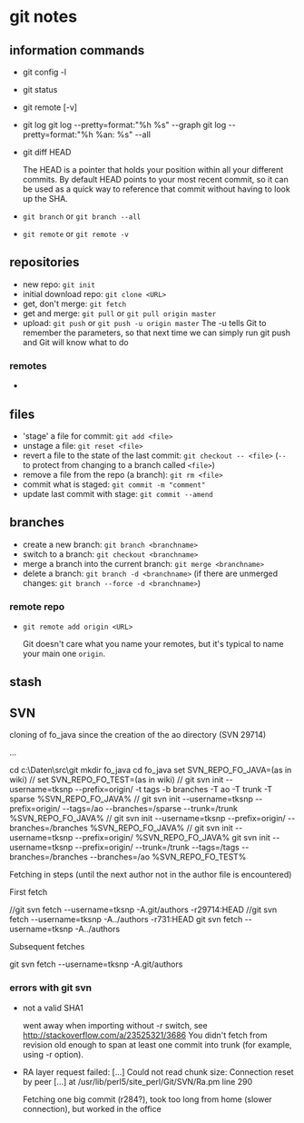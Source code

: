 git notes
=========

## information commands

- git config -l
- git status
- git remote [-v]

- git log
  git log --pretty=format:"%h %s" --graph
  git log --pretty=format:"%h %an: %s" --all
- git diff HEAD

  The HEAD is a pointer that holds your position within all your different commits.
  By default HEAD points to your most recent commit, so it can be used as a quick
  way to reference that commit without having to look up the SHA.

- `git branch` or `git branch --all`
- `git remote` or `git remote -v`


## repositories

- new repo: `git init`
- initial download repo: `git clone <URL>`
- get, don't merge: `git fetch`
- get and merge: `git pull` or `git pull origin master`
- upload: `git push` or `git push -u origin master`
  The -u tells Git to remember the parameters, so that next time we can simply run git push and Git will know what to do

### remotes

- 

## files

- 'stage' a file for commit: `git add <file>`
- unstage a file: `git reset <file>`
- revert a file to the state of the last commit: `git checkout -- <file>`
  (`--` to protect from changing to a branch called `<file>`)
- remove a file from the repo (a branch): `git rm <file>`
- commit what is staged: `git commit -m "comment"`
- update last commit with stage: `git commit --amend`


## branches

- create a new branch: `git branch <branchname>`
- switch to a branch: `git checkout <branchname>`
- merge a branch into the current branch: `git merge <branchname>`
- delete a branch: `git branch -d <branchname>`
  (if there are unmerged changes: `git branch --force -d <branchname>`)



### remote repo

- `git remote add origin <URL>`

  Git doesn't care what you name your remotes, but it's typical to name your main one `origin`.


## stash




## SVN

cloning of fo_java since the creation of the ao directory (SVN 29714)

...

cd c:\Daten\src\git
mkdir fo_java
cd fo_java
set SVN_REPO_FO_JAVA=(as in wiki)
// set SVN_REPO_FO_TEST=(as in wiki)
// git svn init --username=tksnp --prefix=origin/ -t tags -b branches -T ao -T trunk -T sparse %SVN_REPO_FO_JAVA%
// git svn init --username=tksnp --prefix=origin/ --tags=/ao --branches=/sparse --trunk=/trunk %SVN_REPO_FO_JAVA%
// git svn init --username=tksnp --prefix=origin/ --branches=/branches %SVN_REPO_FO_JAVA%
// git svn init --username=tksnp --prefix=origin/ %SVN_REPO_FO_JAVA%
git svn init --username=tksnp --prefix=origin/ --trunk=/trunk --tags=/tags --branches=/branches --branches=/ao %SVN_REPO_FO_TEST%

Fetching in steps (until the next author not in the author file is encountered)

First fetch

//git svn fetch --username=tksnp -A.git/authors -r29714:HEAD
//git svn fetch --username=tksnp -A../authors -r731:HEAD
git svn fetch --username=tksnp -A../authors

Subsequent fetches

git svn fetch --username=tksnp -A.git/authors


### errors with git svn

- not a valid SHA1

  went away when importing without -r switch, see
  http://stackoverflow.com/a/23525321/3686
  You didn't fetch from revision old enough to span at least one commit into trunk (for example, using -r option).

- RA layer request failed: [...]
  Could not read chunk size: Connection reset by peer [...] at /usr/lib/perl5/site_perl/Git/SVN/Ra.pm line 290

  Fetching one big commit (r284?), took too long from home (slower connection), but worked in the office


